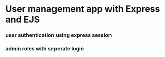 # User management app with Express and EJS

### user authentication using express session
### admin roles with seperate login

